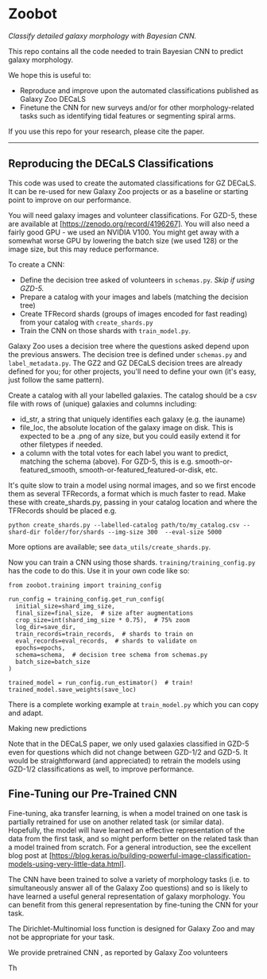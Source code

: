 # Zoobot

*Classify detailed galaxy morphology with Bayesian CNN.*

This repo contains all the code needed to train Bayesian CNN to predict galaxy morphology.

We hope this is useful to:

- Reproduce and improve upon the automated classifications published as Galaxy Zoo DECaLS
- Finetune the CNN for new surveys and/or for other morphology-related tasks such as identifying tidal features or segmenting spiral arms.

If you use this repo for your research, please cite the paper.

---

## Reproducing the DECaLS Classifications

This code was used to create the automated classifications for GZ DECaLS.
It can be re-used for new Galaxy Zoo projects or as a baseline or starting point to improve on our performance.

You will need galaxy images and volunteer classifications.
For GZD-5, these are available at [https://zenodo.org/record/4196267].
You will also need a fairly good GPU - we used an NVIDIA V100. You might get away with a somewhat worse GPU by lowering the batch size (we used 128) or the image size, but this may reduce performance.

To create a CNN:

- Define the decision tree asked of volunteers in `schemas.py`. *Skip if using GZD-5.*
- Prepare a catalog with your images and labels (matching the decision tree)
- Create TFRecord shards (groups of images encoded for fast reading) from your catalog with `create_shards.py`
- Train the CNN on those shards with `train_model.py`.

Galaxy Zoo uses a decision tree where the questions asked depend upon the previous answers.
The decision tree is defined under `schemas.py` and `label_metadata.py`.
The GZ2 and GZ DECaLS decision trees are already defined for you; for other projects, you'll need to define your own (it's easy, just follow the same pattern).

Create a catalog with all your labelled galaxies.
The catalog should be a csv file with rows of (unique) galaxies and columns including:

- id_str, a string that uniquely identifies each galaxy (e.g. the iauname)
- file_loc, the absolute location of the galaxy image on disk. This is expected to be a .png of any size, but you could easily extend it for other filetypes if needed.
- a column with the total votes for each label you want to predict, matching the schema (above).  For GZD-5, this is e.g. smooth-or-featured_smooth, smooth-or-featured_featured-or-disk, etc.

It's quite slow to train a model using normal images, and so we first encode them as several TFRecords, a format which is much faster to read.
Make these with create_shards.py, passing in your catalog location and where the TFRecords should be placed e.g.

    python create_shards.py --labelled-catalog path/to/my_catalog.csv --shard-dir folder/for/shards --img-size 300  --eval-size 5000

More options are available; see `data_utils/create_shards.py`.

Now you can train a CNN using those shards. `training/training_config.py` has the code to do this. Use it in your own code like so:

    from zoobot.training import training_config

    run_config = training_config.get_run_config(
      initial_size=shard_img_size,
      final_size=final_size,  # size after augmentations
      crop_size=int(shard_img_size * 0.75),  # 75% zoom
      log_dir=save_dir,
      train_records=train_records,  # shards to train on
      eval_records=eval_records,  # shards to validate on
      epochs=epochs,
      schema=schema,  # decision tree schema from schemas.py
      batch_size=batch_size
    )

    trained_model = run_config.run_estimator()  # train!
    trained_model.save_weights(save_loc)

There is a complete working example at `train_model.py` which you can copy and adapt.



Making new predictions

Note that in the DECaLS paper, we only used galaxies classified in GZD-5 even for questions which did not change between GZD-1/2 and GZD-5.
It would be straightforward (and appreciated) to retrain the models using GZD-1/2 classifications as well, to improve performance.



## Fine-Tuning our Pre-Trained CNN

Fine-tuning, aka transfer learning, is when a model trained on one task is partially retrained for use on another related task (or similar data).
Hopefully, the model will have learned an effective representation of the data from the first task, and so might perform better on the related task than a model trained from scratch.
For a general introduction, see the excellent blog post at [https://blog.keras.io/building-powerful-image-classification-models-using-very-little-data.html].

The CNN have been trained to solve a variety of morphology tasks (i.e. to simultaneously answer all of the Galaxy Zoo questions) and so is likely to have learned a useful general representation of galaxy morphology.
You can benefit from this general representation by fine-tuning the CNN for your task.


The Dirichlet-Multinomial loss function is designed for Galaxy Zoo and may not be appropriate for your task. 


We provide pretrained CNN
, as reported by Galaxy Zoo volunteers

Th


